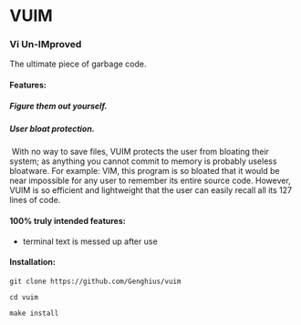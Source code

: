 # VUIM

### Vi Un-IMproved

The ultimate piece of garbage code.



#### Features:

##### 	Figure them out yourself.

##### 	User bloat protection.

​		With no way to save files, VUIM protects the user from bloating their system; as anything you cannot commit to memory is probably useless bloatware. For example: VIM, this program is so bloated that it would be near impossible for any user to remember its entire source code. However, VUIM is so efficient and lightweight that the user can easily recall all its 127 lines of code.



#### 100% truly intended features:

- terminal text is messed up after use



#### Installation:

`git clone https://github.com/Genghius/vuim`

`cd vuim`

`make install`

